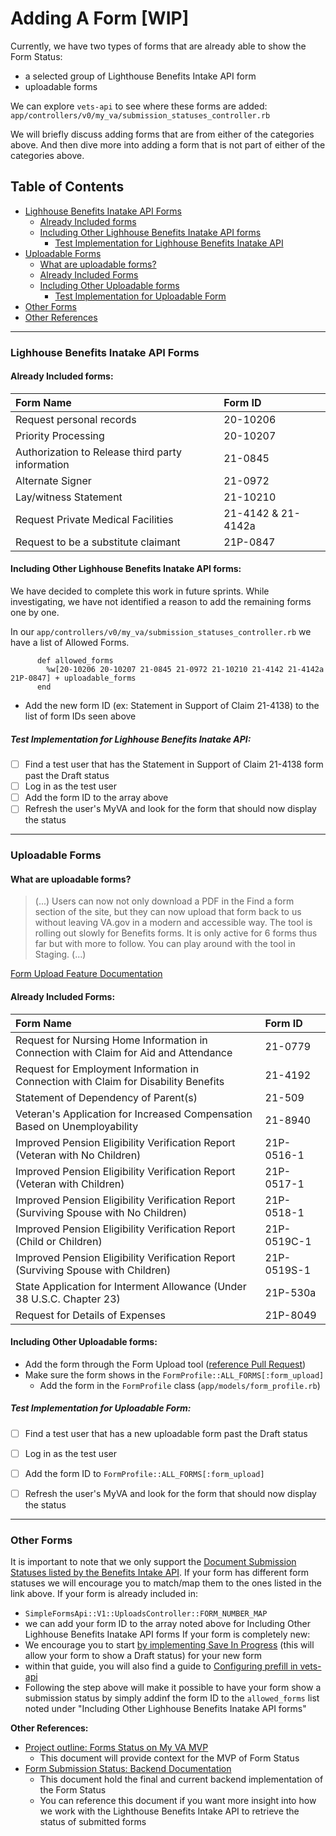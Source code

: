 # Adding A Form [WIP]
Currently, we have two types of forms that are already able to show the Form Status:
- a selected group of Lighthouse Benefits Intake API form
- uploadable forms

We can explore `vets-api` to see where these forms are added: `app/controllers/v0/my_va/submission_statuses_controller.rb`

We will briefly discuss adding forms that are from either of the categories above. And then dive more into adding a form that is not part of either of the categories above.

## Table of Contents
- [Lighhouse Benefits Inatake API Forms](#lighhouse-benefits-inatake-api-forms)
  - [Already Included forms](#already-included-forms)
  - [Including Other Lighhouse Benefits Inatake API forms](#including-other-lighhouse-benefits-inatake-api-forms)
    - [Test Implementation for Lighhouse Benefits Inatake API](#test-implementation-for-lighhouse-benefits-inatake-api)
- [Uploadable Forms](#uploadable-forms)
  - [What are uploadable forms?](#what-are-uploadable-forms)
  - [Already Included Forms](#already-included-forms-1)
  - [Including Other Uploadable forms](#including-other-uploadable-forms)
    - [Test Implementation for Uploadable Form](#test-implementation-for-uploadable-form)
- [Other Forms](#other-forms)
- [Other References](#other-references)

----------------------------------------
### Lighhouse Benefits Inatake API Forms
#### Already Included forms:

| Form Name                                        | Form ID            |
|:-------------------------------------------------|:-------------------|
| Request personal records                         | 20-10206           |
| Priority Processing                              | 20-10207           |
| Authorization to Release third party information | 21-0845            |
| Alternate Signer                                 | 21-0972            |
| Lay/witness Statement                            | 21-10210           |
| Request Private Medical Facilities               | 21-4142 & 21-4142a |
| Request to be a substitute claimant              | 21P-0847           |

#### Including Other Lighhouse Benefits Inatake API forms:

We have decided to complete this work in future sprints.
While investigating, we have not identified a reason to add the remaining forms one by one.

In our `app/controllers/v0/my_va/submission_statuses_controller.rb` we have a list of Allowed Forms.
```
      def allowed_forms
        %w[20-10206 20-10207 21-0845 21-0972 21-10210 21-4142 21-4142a 21P-0847] + uploadable_forms
      end
```
- Add the new form ID (ex: Statement in Support of Claim 21-4138) to the list of form IDs seen above

##### Test Implementation for Lighhouse Benefits Inatake API:
- [ ] Find a test user that has the Statement in Support of Claim 21-4138 form past the Draft status
- [ ] Log in as the test user
- [ ] Add the form ID to the array above
- [ ] Refresh the user's MyVA and look for the form that should now display the status

----------------------------------------
### Uploadable Forms

#### What are uploadable forms?
> (...) Users can now not only download a PDF in the Find a form section of the site, but they can now upload that form back to us without leaving VA.gov in a modern and accessible way. The tool is rolling out slowly for Benefits forms. It is only active for 6 forms thus far but with more to follow. You can play around with the tool in Staging. (...)

[Form Upload Feature Documentation](https://github.com/department-of-veterans-affairs/VA.gov-team-forms/tree/main/Forms/DocumentUpload_FindaForm#readme)


#### Already Included Forms:
| Form Name                                                                             | Form ID       |
|:--------------------------------------------------------------------------------------|:--------------|
| Request for Nursing Home Information in Connection with Claim for Aid and Attendance  | 21-0779       |
| Request for Employment Information in Connection with Claim for Disability Benefits   | 21-4192       |
| Statement of Dependency of Parent(s)                                                  | 21-509        |
| Veteran's Application for Increased Compensation Based on Unemployability             | 21-8940       |
| Improved Pension Eligibility Verification Report (Veteran with No Children)           | 21P-0516-1    |
| Improved Pension Eligibility Verification Report (Veteran with Children)              | 21P-0517-1    |
| Improved Pension Eligibility Verification Report (Surviving Spouse with No Children)  | 21P-0518-1    |
| Improved Pension Eligibility Verification Report (Child or Children)                  | 21P-0519C-1   |
| Improved Pension Eligibility Verification Report (Surviving Spouse with Children)     | 21P-0519S-1   |
| State Application for Interment Allowance (Under 38 U.S.C. Chapter 23)                | 21P-530a      |
| Request for Details of Expenses                                                       | 21P-8049      |

#### Including Other Uploadable forms:
- Add the form through the Form Upload tool ([reference Pull Request](https://github.com/department-of-veterans-affairs/vets-api/pull/21450/files))
- Make sure the form shows in the `FormProfile::ALL_FORMS[:form_upload]`
  - Add the form in the `FormProfile` class (`app/models/form_profile.rb`)
 
##### Test Implementation for Uploadable Form:
- [ ] Find a test user that has a new uploadable form past the Draft status
- [ ] Log in as the test user
- [ ] Add the form ID to `FormProfile::ALL_FORMS[:form_upload]`
- [ ] Refresh the user's MyVA and look for the form that should now display the status


----------------------------------------
### Other Forms
It is important to note that we only support the [Document Submission Statuses listed by the Benefits Intake API](https://developer.va.gov/explore/api/benefits-intake/docs?version=current).
If your form has different form statuses we will encourage you to match/map them to the ones listed in the link above.
If your form is already included in:
- `SimpleFormsApi::V1::UploadsController::FORM_NUMBER_MAP`
 - we can add your form ID to the array noted above for Including Other Lighhouse Benefits Inatake API forms
If your form is completely new:
- We encourage you to start [by implementing Save In Progress](https://depo-platform-documentation.scrollhelp.site/developer-docs/va-forms-library-how-to-set-up-save-in-progress-si#VAFormsLibrary-HowtosetupSaveInProgress(SiP)-MyVAPage) (this will allow your form to show a Draft status) for your new form
 - within that guide, you will also find a guide to [Configuring prefill in vets-api](https://depo-platform-documentation.scrollhelp.site/developer-docs/va-forms-library-how-to-work-with-pre-fill)
- Following the step above will make it possible to have your form show a submission status by simply addinf the form ID to the `allowed_forms` list noted under "Including Other Lighhouse Benefits Inatake API forms"


**Other References:**
- [Project outline: Forms Status on My VA MVP](https://github.com/department-of-veterans-affairs/va.gov-team/tree/master/products/identity-personalization/my-va/forms-status-on-My-VA)
  - This document will provide context for the MVP of Form Status 
- [Form Submission Status: Backend Documentation](https://github.com/department-of-veterans-affairs/va.gov-team-sensitive/blob/7693b23eafaabac7c52a288ce89ae04d45972170/products/identity-personalization/my-va/form-status/backend_documentation.md)
  - This document hold the final and current backend implementation of the Form Status
  - You can reference this document if you want more insight into how we work with the Lighthouse Benefits Intake API to retrieve the status of submitted forms
